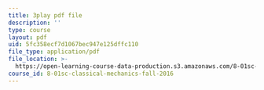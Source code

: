```yaml
---
title: 3play pdf file
description: ''
type: course
layout: pdf
uid: 5fc358ecf7d1067bec947e125dffc110
file_type: application/pdf
file_location: >-
  https://open-learning-course-data-production.s3.amazonaws.com/8-01sc-classical-mechanics-fall-2016/5fc358ecf7d1067bec947e125dffc110_O_M8asN10oQ.pdf
course_id: 8-01sc-classical-mechanics-fall-2016
---
```

